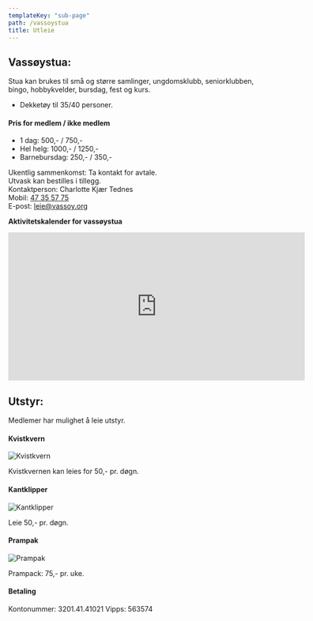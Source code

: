 ```yaml
---
templateKey: "sub-page"
path: /vassoystua
title: Utleie
---
```


## Vassøystua:

Stua kan brukes til små og større samlinger, ungdomsklubb, seniorklubben, bingo, hobbykvelder, bursdag, fest og kurs.

- Dekketøy til 35/40 personer.

#### Pris for medlem / ikke medlem

- 1 dag: 500,- / 750,-
- Hel helg: 1000,- / 1250,-
- Barnebursdag: 250,- / 350,-

Ukentlig sammenkomst: Ta kontakt for avtale.<br>
Utvask kan bestilles i tillegg.<br>
Kontaktperson: Charlotte Kjær Tednes<br>
Mobil: [47 35 57 75](tel:47355775)<br>
E-post: [leie@vassoy.org](mailto:leie@vassoy.org)<br>

**Aktivitetskalender for vassøystua**

<iframe src="https://calendar.google.com/calendar/embed?height=600&amp;wkst=2&amp;bgcolor=%23ffffff&amp;ctz=Europe%2FCopenhagen&amp;src=NDk4OGdhNTJlbHNyMDl2bGVlbDRsOGs0OGdAZ3JvdXAuY2FsZW5kYXIuZ29vZ2xlLmNvbQ&amp;color=%23009688&amp;hl=no&amp;showTitle=0&amp;showPrint=0&amp;showTabs=0&amp;showCalendars=0&amp;showTz=0&amp;showDate=1" style="border-width:0" width="600" height="300" frameborder="0" scrolling="no"></iframe>

## Utstyr:

Medlemer har mulighet å leie utstyr.

#### Kvistkvern

![Kvistkvern](/img/kvistkvern.jpg)

Kvistkvernen kan leies for 50,- pr. døgn.

#### Kantklipper

![Kantklipper](/img/kantklipper.jpg)

Leie 50,- pr. døgn.

#### Prampak

![Prampak](/img/prampak.jpg)

Prampack: 75,- pr. uke.

#### Betaling

Kontonummer: 3201.41.41021
Vipps: 563574
